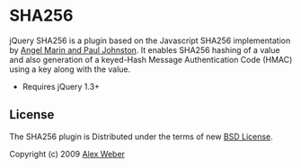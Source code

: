# SHA256

jQuery SHA256 is a plugin based on the Javascript SHA256 implementation by [Angel Marin and Paul Johnston](http://anmar.eu.org/projects/jssha2/). It enables SHA256 hashing of a value and also generation of a keyed-Hash Message Authentication Code (HMAC) using a key along with the value.

* Requires jQuery 1.3+


## License

The SHA256 plugin is Distributed under the terms of new [BSD License](http://www.opensource.org/licenses/bsd-license.php).

Copyright (c) 2009 [Alex Weber](http://alexweber.com.br)
